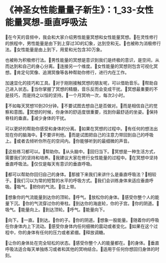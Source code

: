 # 《神圣女性能量量子新生》：1_33-女性能量冥想-垂直呼吸法

🎼在今天的音频中，我会和大家介绍男性能量冥想和女性能量冥想。🎼在灵性修行的旅程中，男性能量是由下到上穿过3D的幻象，达到空和无。🎼也被称为消极修行法。🎼女性能量是由上到下，用爱和光包含3D万象。

也被称为积极修行法。🎼男性能量的冥想是意识到我们是终极的意识，是空间，从而达到和自己的身心分离。🎼连接另一个维度。🎼女性能量的冥想则包含可视化冥想。🎼肯定句冥像、追溯冥像等各种帮助你修行，进行内在工作。

加速显化的技巧和工具。🎼对于刚刚接触冥想的朋友呢，可以借助音乐。🎼帮助自己进入状态。🎼当你掌握了冥想的精髓，音乐反而会变成干扰。🎼冥想最重要的不是技巧，而是持之以恒的坚持。🎼一个月冥响一次，每次2小时。

🎼不如每天冥想10到20分钟。🎼不要试图去想自己是否做对。🎼而是相信自己的觉察和意图。🎼冥想的时候，你身体的舒适度很重要，找到你最舒适的坐姿。🎼保持脊柱的垂直。🎼减少身体的干扰。

可以更好的帮助你感受和身体的分离。🎼如果在冥想的过程中。🎼有任何的想法出现在你的脑海中。🎼不要评判他。🎼而是试图把自己的注意力带回到自己的呼吸上。🎼或者去倾听你所在的空间内。🎼你能够听到的最细微的声音。

🎼这些练习都可以。🎼帮助你。🎼从头脑中。🎼回归当下。🎼冥想是一种生活方式，需要我们的坚持和培养。🎼我建议大家在修行女性能量的过程中。🎼在冥想中坚持垂直呼吸法。🎼仅仅是每天有意识的垂直呼吸。

🎼都可以帮助你回归自己的身体。🎼那接下来我们来讲什么是垂直呼吸法？🎼相较于。🎼我们习以为常的短暂的水平的呼吸方式。🎼我们会训练身体来适应垂直呼吸。🎼吸气。🎼把你的气流。🎼往上带。

🎼想象你的气流能量到达你的顶轮。🎼呼气。🎼放松你的身体。🎼感受你整个人的能量下沉。🎼你的气流穿过你的脊柱。🎼到达你的海底轮，你的子宫。🎼你的阴道。🎼吸气。🎼能量向上。🎼到达顶轮。🎼呼气。🎼能量向下。

🎼向下。🎼一直。🎼到达。🎼你的子。🎼你的阴道。🎼想象一股能量。🎼随着你的呼吸在你身体内上下流动。🎼感受你身体内任何细微的震动或者变化。🎼如果在这个过程中，你的身体有任何的压力或者紧绷。🎼释放调糖。

🎼让你的身体处在完全轻松的状态。🎼感受你整个人的能量都在。🎼的身体。🎼垂直呼吸法适合每天单独练习或者和其他的冥响结合。🎼适用于任何你想回归身体的时刻。

